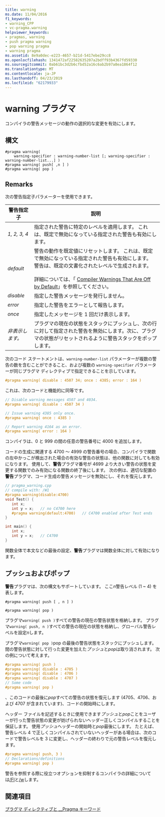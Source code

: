 ```yaml
---
title: warning
ms.date: 11/04/2016
f1_keywords:
- warning_CPP
- vc-pragma.warning
helpviewer_keywords:
- pragmas, warning
- push pragma warning
- pop warning pragma
- warning pragma
ms.assetid: 8e9a0dec-e223-4657-b21d-5417ebe29cc8
ms.openlocfilehash: 1341472af22582635207a2bdff93b4367fd59330
ms.sourcegitcommit: 0ab61bc3d2b6cfbd52a16c6ab2b97a8ea1864f12
ms.translationtype: MT
ms.contentlocale: ja-JP
ms.lasthandoff: 04/23/2019
ms.locfileid: "62179933"
---
```

# <a name="warning-pragma"></a>warning プラグマ
コンパイラの警告メッセージの動作の選択的な変更を有効にします。

## <a name="syntax"></a>構文

```
#pragma warning(
    warning-specifier : warning-number-list [; warning-specifier : warning-number-list...] )
#pragma warning( push[ ,n ] )
#pragma warning( pop )
```

## <a name="remarks"></a>Remarks

次の警告指定子パラメーターを使用できます。

|警告指定子|説明|
|------------------------|-------------|
|*1, 2, 3, 4*|指定された警告に特定のレベルを適用します。 これは、既定で無効になっている指定された警告も有効にします。|
|*default*|警告の動作を既定値にリセットします。 これは、既定で無効になっている指定された警告も有効にします。 警告は、既定の文書化されたレベルで生成されます。<br /><br /> 詳細については、「 [Compiler Warnings That Are Off by Default](../preprocessor/compiler-warnings-that-are-off-by-default.md)」を参照してください。|
|*disable*|指定した警告メッセージを発行しません。|
|*error*|指定した警告をエラーとして報告します。|
|*once*|指定したメッセージを 1 回だけ表示します。|
|*非表示します。*|プラグマの現在の状態をスタックにプッシュし、次の行に対して指定された警告を無効にします。次に、プラグマの状態がリセットされるように警告スタックをポップします。|

次のコード ステートメントは、`warning-number-list` パラメーターが複数の警告の数を含むことができること、および複数の `warning-specifier` パラメーターが同じプラグマ ディレクティブで指定できることを示しています。

```cpp
#pragma warning( disable : 4507 34; once : 4385; error : 164 )
```

これは、次のコードと機能的に同等です。

```cpp
// Disable warning messages 4507 and 4034.
#pragma warning( disable : 4507 34 )

// Issue warning 4385 only once.
#pragma warning( once : 4385 )

// Report warning 4164 as an error.
#pragma warning( error : 164 )
```

コンパイラは、0 と 999 の間の任意の警告番号に 4000 を追加します。

コードの生成に関連する 4700 ～ 4999 の警告番号の場合、コンパイラで関数の左中かっこが検出された場合の有効な警告の状態は、他の関数に対しても有効になります。 使用して、**警告**プラグマ番号が 4699 より大きい警告の状態を変更する関数でのみ有効になる関数の終了後にします。 次の例は、適切な配置の**警告**プラグマ、コード生成の警告メッセージを無効にし、それを復元します。

```cpp
// pragma_warning.cpp
// compile with: /W1
#pragma warning(disable:4700)
void Test() {
   int x;
   int y = x;   // no C4700 here
   #pragma warning(default:4700)   // C4700 enabled after Test ends
}

int main() {
   int x;
   int y = x;   // C4700
}
```

関数全体で本文などの最後の設定、**警告**プラグマは関数全体に対して有効になります。

## <a name="push-and-pop"></a>プッシュおよびポップ

**警告**プラグマは、次の構文もサポートしています。 ここ*n*警告レベル (1 ~ 4) を表します。

`#pragma warning( push [ , n ] )`

`#pragma warning( pop )`

プラグマ`warning( push )`すべての警告の現在の警告状態を格納します。 プラグマ`warning( push, n )`すべての警告の現在の状態を格納し、グローバル警告レベルを設定*n*します。

プラグマ`warning( pop )`pop の最後の警告状態をスタックにプッシュします。 間の警告状態に対して行った変更を加えた*プッシュ*と*pop*は取り消されます。 次の例について考えます。

```cpp
#pragma warning( push )
#pragma warning( disable : 4705 )
#pragma warning( disable : 4706 )
#pragma warning( disable : 4707 )
// Some code
#pragma warning( pop )
```

、このコードの最後に*pop*すべての警告の状態を復元します (4705、4706、および 4707 が含まれています)、コードの開始時にします。

ヘッダー ファイルを記述するときに使用できます*プッシュ*と*pop*ことをユーザーが行った警告状態の変更が妨げられないヘッダー正しくコンパイルすることを保証します。 使用*プッシュ*ヘッダーの開始時と*pop*最後にします。 たとえば、警告レベル 4 で正しくコンパイルされていないヘッダーがある場合は、次のコードで警告レベルを 3 に変更し、ヘッダーの終わりで元の警告レベルを復元します。

```cpp
#pragma warning( push, 3 )
// Declarations/definitions
#pragma warning( pop )
```

警告を参照する際に役立つオプションを抑制するコンパイラの詳細については[/FI](../build/reference/fi-name-forced-include-file.md)と[/w](../build/reference/compiler-option-warning-level.md)します。

## <a name="see-also"></a>関連項目

[プラグマ ディレクティブと __Pragma キーワード](../preprocessor/pragma-directives-and-the-pragma-keyword.md)